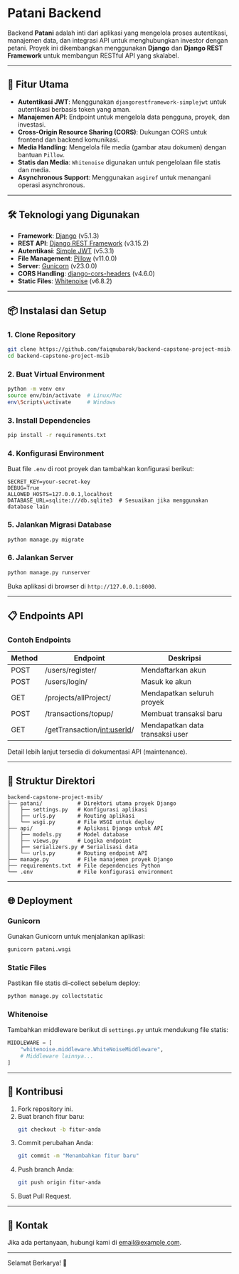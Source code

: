 # Patani Backend

Backend **Patani** adalah inti dari aplikasi yang mengelola proses autentikasi, manajemen data, dan integrasi API untuk menghubungkan investor dengan petani. Proyek ini dikembangkan menggunakan **Django** dan **Django REST Framework** untuk membangun RESTful API yang skalabel.

---

## 🚀 Fitur Utama

- **Autentikasi JWT**: Menggunakan `djangorestframework-simplejwt` untuk autentikasi berbasis token yang aman.
- **Manajemen API**: Endpoint untuk mengelola data pengguna, proyek, dan investasi.
- **Cross-Origin Resource Sharing (CORS)**: Dukungan CORS untuk frontend dan backend komunikasi.
- **Media Handling**: Mengelola file media (gambar atau dokumen) dengan bantuan `Pillow`.
- **Statis dan Media**: `Whitenoise` digunakan untuk pengelolaan file statis dan media.
- **Asynchronous Support**: Menggunakan `asgiref` untuk menangani operasi asynchronous.

---

## 🛠️ Teknologi yang Digunakan

- **Framework**: [Django](https://www.djangoproject.com/) (v5.1.3)
- **REST API**: [Django REST Framework](https://www.django-rest-framework.org/) (v3.15.2)
- **Autentikasi**: [Simple JWT](https://django-rest-framework-simplejwt.readthedocs.io/) (v5.3.1)
- **File Management**: [Pillow](https://python-pillow.org/) (v11.0.0)
- **Server**: [Gunicorn](https://gunicorn.org/) (v23.0.0)
- **CORS Handling**: [django-cors-headers](https://pypi.org/project/django-cors-headers/) (v4.6.0)
- **Static Files**: [Whitenoise](http://whitenoise.evans.io/) (v6.8.2)

---

## 📦 Instalasi dan Setup

### 1. Clone Repository
```bash
git clone https://github.com/faiqmubarok/backend-capstone-project-msib.git
cd backend-capstone-project-msib
```

### 2. Buat Virtual Environment
```bash
python -m venv env
source env/bin/activate  # Linux/Mac
env\Scripts\activate     # Windows
```

### 3. Install Dependencies
```bash
pip install -r requirements.txt
```

### 4. Konfigurasi Environment
Buat file `.env` di root proyek dan tambahkan konfigurasi berikut:
```
SECRET_KEY=your-secret-key
DEBUG=True
ALLOWED_HOSTS=127.0.0.1,localhost
DATABASE_URL=sqlite:///db.sqlite3  # Sesuaikan jika menggunakan database lain
```

### 5. Jalankan Migrasi Database
```bash
python manage.py migrate
```

### 6. Jalankan Server
```bash
python manage.py runserver
```

Buka aplikasi di browser di `http://127.0.0.1:8000`.

---

## 📋 Endpoints API

### Contoh Endpoints
| Method | Endpoint                      | Deskripsi                           |
|--------|-------------------------------|-------------------------------------|
| POST   | /users/register/              | Mendaftarkan akun                   |
| POST   | /users/login/                 | Masuk ke akun                       |
| GET    | /projects/allProject/         | Mendapatkan seluruh proyek          |
| POST   | /transactions/topup/          | Membuat transaksi baru              |
| GET    | /getTransaction/<int:userId>/ | Mendapatkan data transaksi user     |

Detail lebih lanjut tersedia di dokumentasi API (maintenance).

---

## 📁 Struktur Direktori

```plaintext
backend-capstone-project-msib/
├── patani/           # Direktori utama proyek Django
│   ├── settings.py   # Konfigurasi aplikasi
│   ├── urls.py       # Routing aplikasi
│   └── wsgi.py       # File WSGI untuk deploy
├── api/              # Aplikasi Django untuk API
│   ├── models.py     # Model database
│   ├── views.py      # Logika endpoint
│   ├── serializers.py # Serialisasi data
│   └── urls.py       # Routing endpoint API
├── manage.py         # File manajemen proyek Django
├── requirements.txt  # File dependencies Python
└── .env              # File konfigurasi environment
```

---

## 🌐 Deployment

### Gunicorn
Gunakan Gunicorn untuk menjalankan aplikasi:
```bash
gunicorn patani.wsgi
```

### Static Files
Pastikan file statis di-collect sebelum deploy:
```bash
python manage.py collectstatic
```

### Whitenoise
Tambahkan middleware berikut di `settings.py` untuk mendukung file statis:
```python
MIDDLEWARE = [
    "whitenoise.middleware.WhiteNoiseMiddleware",
    # Middleware lainnya...
]
```

---

## 🤝 Kontribusi

1. Fork repository ini.
2. Buat branch fitur baru:
   ```bash
   git checkout -b fitur-anda
   ```
3. Commit perubahan Anda:
   ```bash
   git commit -m "Menambahkan fitur baru"
   ```
4. Push branch Anda:
   ```bash
   git push origin fitur-anda
   ```
5. Buat Pull Request.

---

## 📧 Kontak

Jika ada pertanyaan, hubungi kami di [email@example.com](mailto:email@example.com).

---

Selamat Berkarya! 🌱
